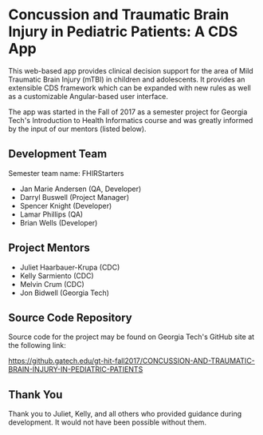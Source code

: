 # Concussion and Traumatic Brain Injury in Pediatric Patients: A CDS App

This web-based app provides clinical decision support for the area of Mild Traumatic Brain Injury (mTBI) in children and adolescents. It provides an extensible CDS framework which can be expanded with new rules as well as a customizable Angular-based user interface.

The app was started in the Fall of 2017 as a semester project for Georgia Tech's Introduction to Health Informatics course and was greatly informed by the input of our mentors (listed below).

## Development Team
Semester team name: FHIRStarters

* Jan Marie Andersen (QA, Developer)
* Darryl Buswell (Project Manager)
* Spencer Knight (Developer)
* Lamar Phillips (QA)
* Brian Wells (Developer)

## Project Mentors
* Juliet Haarbauer-Krupa (CDC)
* Kelly Sarmiento (CDC)
* Melvin Crum (CDC)
* Jon Bidwell (Georgia Tech)

## Source Code Repository
Source code for the project may be found on Georgia Tech's GitHub site at the following link:

https://github.gatech.edu/gt-hit-fall2017/CONCUSSION-AND-TRAUMATIC-BRAIN-INJURY-IN-PEDIATRIC-PATIENTS

## Thank You
Thank you to Juliet, Kelly, and all others who provided guidance during development. It would not have been possible without them.
